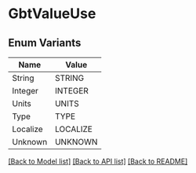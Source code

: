 # GbtValueUse

## Enum Variants

| Name | Value |
|---- | -----|
| String | STRING |
| Integer | INTEGER |
| Units | UNITS |
| Type | TYPE |
| Localize | LOCALIZE |
| Unknown | UNKNOWN |


[[Back to Model list]](../README.md#documentation-for-models) [[Back to API list]](../README.md#documentation-for-api-endpoints) [[Back to README]](../README.md)



